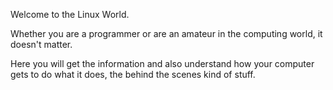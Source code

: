 Welcome to the Linux World.

Whether you are a programmer or are an amateur in the computing world, it doesn't matter.

Here you will get the information and also understand how your computer gets to do what it does, the behind the scenes kind of stuff.

